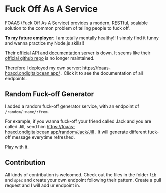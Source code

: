 # Fuck Off As A Service

FOAAS (Fuck Off As A Service) provides a modern, RESTful, scalable solution to the common problem of telling people to fuck off.

**To my future employer**: I am totally mentally healthy!! I simply find it funny and wanna practice my Node.js skills!!

Their [official API and documentation server](https://foaas.com/) is down. It seems like their [official github repo](https://github.com/tomdionysus/foaas) is no longer maintained.

Therefore I deployed my own server: https://foaas-hoaxd.ondigitalocean.app/ . Click it to see the documentation of all endpoints.

## Random Fuck-off Generator

I added a random fuck-off generator service, with an endpoint of `/random/:name/:from`. 

For example, if you wanna fuck-off your friend called Jack and you are called Jill, send him https://foaas-hoaxd.ondigitalocean.app/random/Jack/Jill .
It will generate different fuck-off message everytime refreshed.

Play with it.

## Contribution

All kinds of contribution is welcomed. Check out the files in the folder `lib` and `spec` and create your own endpoint following their pattern. Create a pull request and I will add ur endpoint in.
